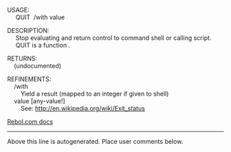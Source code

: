 USAGE:  
&nbsp;&nbsp;&nbsp;&nbsp;&nbsp;QUIT&nbsp;&nbsp;/with&nbsp;value  
  
DESCRIPTION:  
&nbsp;&nbsp;&nbsp;&nbsp;&nbsp;Stop&nbsp;evaluating&nbsp;and&nbsp;return&nbsp;control&nbsp;to&nbsp;command&nbsp;shell&nbsp;or&nbsp;calling&nbsp;script.  
&nbsp;&nbsp;&nbsp;&nbsp;&nbsp;QUIT&nbsp;is&nbsp;a&nbsp;function&nbsp;.  
  
RETURNS:  
&nbsp;&nbsp;&nbsp;&nbsp;(undocumented)  
  
REFINEMENTS:  
&nbsp;&nbsp;&nbsp;&nbsp;/with  
&nbsp;&nbsp;&nbsp;&nbsp;&nbsp;&nbsp;&nbsp;&nbsp;Yield&nbsp;a&nbsp;result&nbsp;(mapped&nbsp;to&nbsp;an&nbsp;integer&nbsp;if&nbsp;given&nbsp;to&nbsp;shell)  
&nbsp;&nbsp;&nbsp;&nbsp;value&nbsp;[any-value!]  
&nbsp;&nbsp;&nbsp;&nbsp;&nbsp;&nbsp;&nbsp;&nbsp;See:&nbsp;http://en.wikipedia.org/wiki/Exit_status  

[Rebol.com docs](http://www.rebol.com/r3/docs/functions/quit.html)
___
Above this line is autogenerated. Place user comments below.